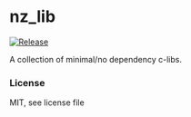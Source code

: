 # nz_lib

[![Release](https://github.com/NateZimmer/nz_lib_c/actions/workflows/release.yml/badge.svg)](https://github.com/NateZimmer/nz_lib_c/actions/workflows/release.yml)

A collection of minimal/no dependency c-libs.

### License

MIT, see license file


